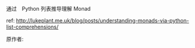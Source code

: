 通过　Python 列表推导理解 Monad

ref: http://lukeplant.me.uk/blog/posts/understanding-monads-via-python-list-comprehensions/

原作者: 
